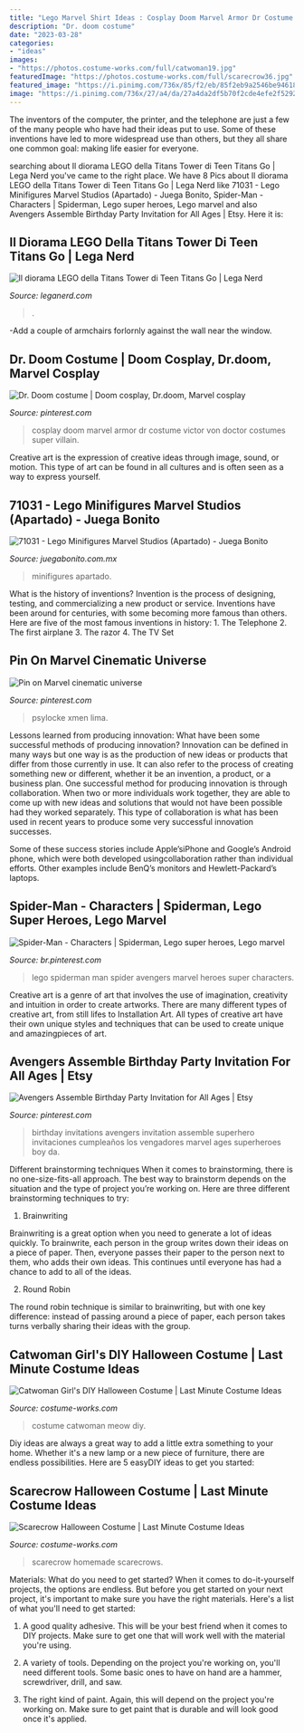 ```yaml
---
title: "Lego Marvel Shirt Ideas : Cosplay Doom Marvel Armor Dr Costume Victor Von Doctor Costumes Super Villain"
description: "Dr. doom costume"
date: "2023-03-28"
categories:
- "ideas"
images:
- "https://photos.costume-works.com/full/catwoman19.jpg"
featuredImage: "https://photos.costume-works.com/full/scarecrow36.jpg"
featured_image: "https://i.pinimg.com/736x/85/f2/eb/85f2eb9a2546be94618dffacf370f17e--cosplay-armor-marvel-cosplay.jpg"
image: "https://i.pinimg.com/736x/27/a4/da/27a4da2df5b70f2cde4efe2f5292932a.jpg"
---
```



The inventors of the computer, the printer, and the telephone are just a few of the many people who have had their ideas put to use. Some of these inventions have led to more widespread use than others, but they all share one common goal: making life easier for everyone.

	

		
searching about Il diorama LEGO della Titans Tower di Teen Titans Go | Lega Nerd you've came to the right place. We have 8 Pics about Il diorama LEGO della Titans Tower di Teen Titans Go | Lega Nerd like 71031 - Lego Minifigures Marvel Studios (Apartado) - Juega Bonito, Spider-Man - Characters | Spiderman, Lego super heroes, Lego marvel and also Avengers Assemble Birthday Party Invitation for All Ages | Etsy. Here it is:
		
    
## Il Diorama LEGO Della Titans Tower Di Teen Titans Go | Lega Nerd

<img loading=lazy src="https://leganerd.com/wp-content/uploads/2018/09/130450019@N05_30490093058_30490093058_Another-great-angle.jpg" onerror="this.onerror=null;this.src='https://tse3.mm.bing.net/th?id=OIP.LglBC8T_Lh3ko2V3zRZbvwHaE7&amp;pid=15.1';" alt="Il diorama LEGO della Titans Tower di Teen Titans Go | Lega Nerd">

_Source: leganerd.com_

>. 

	

-Add a couple of armchairs forlornly against the wall near the window.

    
## Dr. Doom Costume | Doom Cosplay, Dr.doom, Marvel Cosplay

<img loading=lazy src="https://i.pinimg.com/736x/85/f2/eb/85f2eb9a2546be94618dffacf370f17e--cosplay-armor-marvel-cosplay.jpg" onerror="this.onerror=null;this.src='https://tse2.mm.bing.net/th?id=OIP.fhmn-5pdLuRjQK6NIeMX7ADhEs&amp;pid=15.1';" alt="Dr. Doom costume | Doom cosplay, Dr.doom, Marvel cosplay">

_Source: pinterest.com_

>cosplay doom marvel armor dr costume victor von doctor costumes super villain. 

	

Creative art is the expression of creative ideas through image, sound, or motion. This type of art can be found in all cultures and is often seen as a way to express yourself.

    
## 71031 - Lego Minifigures Marvel Studios (Apartado) - Juega Bonito

<img loading=lazy src="https://juegabonito.com.mx/wp-content/uploads/2021/07/71031_alt1-838x1536.jpg" onerror="this.onerror=null;this.src='https://tse3.mm.bing.net/th?id=OIP.8nFJ2w7wkh3iLg6wPb-W4gHaNk&amp;pid=15.1';" alt="71031 - Lego Minifigures Marvel Studios (Apartado) - Juega Bonito">

_Source: juegabonito.com.mx_

>minifigures apartado. 

	

What is the history of inventions?
Invention is the process of designing, testing, and commercializing a new product or service. Inventions have been around for centuries, with some becoming more famous than others. Here are five of the most famous inventions in history: 1. The Telephone 2. The first airplane 3. The razor 4. The TV Set 
    
## Pin On Marvel Cinematic Universe

<img loading=lazy src="https://i.pinimg.com/736x/81/4f/c6/814fc6816f3156a0acd0998cf36b9e27.jpg" onerror="this.onerror=null;this.src='https://tse4.mm.bing.net/th?id=OIP.fz4Bazma5goWpGoQ5RQwGwHaKe&amp;pid=15.1';" alt="Pin on Marvel cinematic universe">

_Source: pinterest.com_

>psylocke xmen lima. 

	

Lessons learned from producing innovation: What have been some successful methods of producing innovation?
Innovation can be defined in many ways but one way is as the production of new ideas or products that differ from those currently in use. It can also refer to the process of creating something new or different, whether it be an invention, a product, or a business plan.
One successful method for producing innovation is through collaboration. When two or more individuals work together, they are able to come up with new ideas and solutions that would not have been possible had they worked separately. This type of collaboration is what has been used in recent years to produce some very successful innovation successes.

Some of these success stories include Apple’siPhone and Google’s Android phone, which were both developed usingcollaboration rather than individual efforts. Other examples include BenQ’s monitors and Hewlett-Packard’s laptops.

    
## Spider-Man - Characters | Spiderman, Lego Super Heroes, Lego Marvel

<img loading=lazy src="https://i.pinimg.com/736x/03/dd/f5/03ddf57abc19232136803a0573a9b78f--lego-avengers-lego-marvel.jpg" onerror="this.onerror=null;this.src='https://tse4.mm.bing.net/th?id=OIP.I3eNvPzNXQAwhwXG1Eq6hwHaJ4&amp;pid=15.1';" alt="Spider-Man - Characters | Spiderman, Lego super heroes, Lego marvel">

_Source: br.pinterest.com_

>lego spiderman man spider avengers marvel heroes super characters. 

	

Creative art is a genre of art that involves the use of imagination, creativity and intuition in order to create artworks. There are many different types of creative art, from still lifes to Installation Art. All types of creative art have their own unique styles and techniques that can be used to create unique and amazingpieces of art.

    
## Avengers Assemble Birthday Party Invitation For All Ages | Etsy

<img loading=lazy src="https://i.pinimg.com/736x/27/a4/da/27a4da2df5b70f2cde4efe2f5292932a.jpg" onerror="this.onerror=null;this.src='https://tse1.mm.bing.net/th?id=OIP.IcgTFwawR9w6adnu9kPwKgHaFS&amp;pid=15.1';" alt="Avengers Assemble Birthday Party Invitation for All Ages | Etsy">

_Source: pinterest.com_

>birthday invitations avengers invitation assemble superhero invitaciones cumpleaños los vengadores marvel ages superheroes boy da. 

	

Different brainstorming techniques
When it comes to brainstorming, there is no one-size-fits-all approach. The best way to brainstorm depends on the situation and the type of project you’re working on. Here are three different brainstorming techniques to try:
1. Brainwriting

Brainwriting is a great option when you need to generate a lot of ideas quickly. To brainwrite, each person in the group writes down their ideas on a piece of paper. Then, everyone passes their paper to the person next to them, who adds their own ideas. This continues until everyone has had a chance to add to all of the ideas.

2. Round Robin

The round robin technique is similar to brainwriting, but with one key difference: instead of passing around a piece of paper, each person takes turns verbally sharing their ideas with the group.

    
## Catwoman Girl&#039;s DIY Halloween Costume | Last Minute Costume Ideas

<img loading=lazy src="https://photos.costume-works.com/full/catwoman19.jpg" onerror="this.onerror=null;this.src='https://tse2.mm.bing.net/th?id=OIP.pdwjhHSbkCsZYerJYBKJDwHaKY&amp;pid=15.1';" alt="Catwoman Girl&#039;s DIY Halloween Costume | Last Minute Costume Ideas">

_Source: costume-works.com_

>costume catwoman meow diy. 

	

Diy ideas are always a great way to add a little extra something to your home. Whether it's a new lamp or a new piece of furniture, there are endless possibilities. Here are 5 easyDIY ideas to get you started: 

    
## Scarecrow Halloween Costume | Last Minute Costume Ideas

<img loading=lazy src="https://photos.costume-works.com/full/scarecrow36.jpg" onerror="this.onerror=null;this.src='https://tse3.mm.bing.net/th?id=OIP.MbCw2NFzFuGlvBzU36307AHaKq&amp;pid=15.1';" alt="Scarecrow Halloween Costume | Last Minute Costume Ideas">

_Source: costume-works.com_

>scarecrow homemade scarecrows. 

	

Materials: What do you need to get started?
When it comes to do-it-yourself projects, the options are endless. But before you get started on your next project, it's important to make sure you have the right materials. Here's a list of what you'll need to get started:
1. A good quality adhesive. This will be your best friend when it comes to DIY projects. Make sure to get one that will work well with the material you're using.

2. A variety of tools. Depending on the project you're working on, you'll need different tools. Some basic ones to have on hand are a hammer, screwdriver, drill, and saw.

3. The right kind of paint. Again, this will depend on the project you're working on. Make sure to get paint that is durable and will look good once it's applied.


